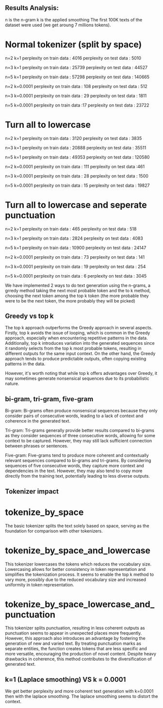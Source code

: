 ## Results Analysis:
n is the n-gram
k is the applied smoothing
The first 100K texts of the dataset were used (we get aroung 7 millions tokens). 
# Normal tokenizer (split by space)
n=2 k=1
perplexity on train data : 4016
perplexity on test data : 5010

n=3 k=1
perplexity on train data : 25739
perplexity on test data : 44527

n=5 k=1
perplexity on train data : 57298
perplexity on test data : 140665

n=2 k=0.0001
perplexity on train data : 108
perplexity on test data : 512

n=3 k=0.0001
perplexity on train data : 29
perplexity on test data : 1811

n=5 k=0.0001
perplexity on train data :17
perplexity on test data : 23722

# Turn all to lowercase
n=2 k=1
perplexity on train data : 3120
perplexity on test data : 3835

n=3 k=1
perplexity on train data : 20888
perplexity on test data : 35511

n=5 k=1
perplexity on train data : 49353
perplexity on test data : 120580

n=2 k=0.0001
perplexity on train data : 111
perplexity on test data :461

n=3 k=0.0001
perplexity on train data : 28
perplexity on test data : 1500

n=5 k=0.0001
perplexity on train data : 15
perplexity on test data : 19827

# Turn all to lowercase and seperate punctuation
n=2 k=1
perplexity on train data : 465
perplexity on test data : 518

n=3 k=1
perplexity on train data : 2824
perplexity on test data : 4083

n=5 k=1
perplexity on train data : 10900
perplexity on test data : 24147

n=2 k=0.0001
perplexity on train data : 73
perplexity on test data : 141

n=3 k=0.0001
perplexity on train data : 19
perplexity on test data : 254

n=5 k=0.0001
perplexity on train data : 6
perplexity on test data : 3045



We have implemented 2 ways to do text generation using the n-grams, a grredy method taking the next most probable token and the to k method, choosing the next token among the top k token (the more probable they were to be the next token, the more probably they will be picked)
## Greedy vs top k

The top k approach outperforms the Greedy approach in several aspects. Firstly, top k avoids the issue of looping, which is common in the Greedy approach, especially when encountering repetitive patterns in the data. Additionally, top k introduces variation into the generated sequences since it randomly selects from the top k most probable tokens, resulting in different outputs for the same input context. On the other hand, the Greedy approach tends to produce predictable outputs, often copying existing patterns in the data. 

However, it's worth noting that while top k offers advantages over Greedy, it may sometimes generate nonsensical sequences due to its probabilistic nature. 

## bi-gram, tri-gram, five-gram

Bi-gram: Bi-grams often produce nonsensical sequences because they only consider pairs of consecutive words, leading to a lack of context and coherence in the generated text.

Tri-gram: Tri-grams generally provide better results compared to bi-grams as they consider sequences of three consecutive words, allowing for some context to be captured. However, they may still lack sufficient connection between phrases or sentences.

Five-gram: Five-grams tend to produce more coherent and contextually relevant sequences compared to bi-grams and tri-grams. By considering sequences of five consecutive words, they capture more context and dependencies in the text. However, they may also tend to copy more directly from the training text, potentially leading to less diverse outputs.

## Tokenizer impact

# tokenize_by_space
The basic tokenizer splits the text solely based on space, serving as the foundation for comparison with other tokenizers. 

# tokenize_by_space_and_lowercase
This tokenizer lowercases the tokens which reduces the vocabulary size. Lowercasing allows for better consistency in token representation and simplifies the tokenization process. It seems to enable the top k method to vary more, possibly due to the reduced vocabulary size and increased uniformity in token representation.


# tokenize_by_space_lowercase_and_punctuation
This tokenizer splits punctuation, resulting in less coherent outputs as punctuation seems to appear in unexpected places more frequently. However, this approach also introduces an advantage by fostering the generation of new and varied text. By treating punctuation marks as separate entities, the function creates tokens that are less specific and more versatile, encouraging the production of novel content. Despite heavy drawbacks in coherence, this method contributes to the diversification of generated text.

## k=1 (Laplace smoothing) VS k = 0.0001
We get better perplexity and more coherent text generation with k=0.0001 then with the laplace smoothing. The laplace smoothing seems to distort the context.

